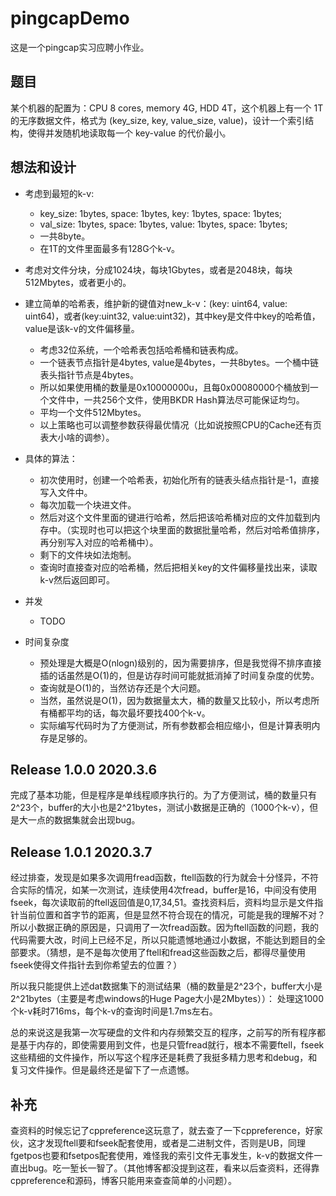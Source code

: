 # pingcapDemo

这是一个pingcap实习应聘小作业。
## 题目

某个机器的配置为：CPU 8 cores, memory 4G, HDD 4T，这个机器上有一个 1T 的无序数据文件，格式为 (key_size, key, value_size, value)，设计一个索引结构，使得并发随机地读取每一个 key-value 的代价最小。

## 想法和设计

- 考虑到最短的k-v: 
  - key_size: 1bytes, space: 1bytes, key: 1bytes, space: 1bytes;
  - val_size: 1bytes, space: 1bytes, value: 1bytes, space: 1bytes;
  - 一共8byte。
  - 在1T的文件里面最多有128G个k-v。

- 考虑对文件分块，分成1024块，每块1Gbytes，或者是2048块，每块512Mbytes，或者更小的。

- 建立简单的哈希表，维护新的键值对new_k-v：(key: uint64, value: uint64)，或者(key:uint32, value:uint32)，其中key是文件中key的哈希值，value是该k-v的文件偏移量。
  - 考虑32位系统，一个哈希表包括哈希桶和链表构成。
  - 一个链表节点指针是4bytes, value是4bytes，一共8bytes。一个桶中链表头指针节点是4bytes。
  - 所以如果使用桶的数量是0x10000000u，且每0x00080000个桶放到一个文件中，一共256个文件，使用BKDR Hash算法尽可能保证均匀。
  - 平均一个文件512Mbytes。
  - 以上策略也可以调整参数获得最优情况（比如说按照CPU的Cache还有页表大小啥的调参）。

- 具体的算法：
  - 初次使用时，创建一个哈希表，初始化所有的链表头结点指针是-1，直接写入文件中。 
  - 每次加载一个块进文件。
  - 然后对这个文件里面的键进行哈希，然后把该哈希桶对应的文件加载到内存中。（实现时也可以把这个块里面的数据批量哈希，然后对哈希值排序，再分别写入对应的哈希桶中）。
  - 剩下的文件块如法炮制。
  - 查询时直接查对应的哈希桶，然后把相关key的文件偏移量找出来，读取k-v然后返回即可。

- 并发
  - TODO

- 时间复杂度
  - 预处理是大概是O(nlogn)级别的，因为需要排序，但是我觉得不排序直接插的话虽然是O(1)的，但是访存时间可能就抵消掉了时间复杂度的优势。
  - 查询就是O(1)的，当然访存还是个大问题。
  - 当然，虽然说是O(1)，因为数据量太大，桶的数量又比较小，所以考虑所有桶都平均的话，每次最坏要找400个k-v。
  - 实际编写代码时为了方便测试，所有参数都会相应缩小，但是计算表明内存是足够的。

## Release 1.0.0 2020.3.6

完成了基本功能，但是程序是单线程顺序执行的。为了方便测试，桶的数量只有2^23个，buffer的大小也是2^21bytes，测试小数据是正确的（1000个k-v），但是大一点的数据集就会出现bug。

## Release 1.0.1 2020.3.7

经过排查，发现是如果多次调用fread函数，ftell函数的行为就会十分怪异，不符合实际的情况，如某一次测试，连续使用4次fread，buffer是16，中间没有使用fseek，每次读取前的ftell返回值是0,17,34,51。查找资料后，资料均显示是文件指针当前位置和首字节的距离，但是显然不符合现在的情况，可能是我的理解不对？所以小数据正确的原因是，只调用了一次fread函数。因为ftell函数的问题，我的代码需要大改，时间上已经不足，所以只能遗憾地通过小数据，不能达到题目的全部要求。（猜想，是不是每次使用了ftell和fread这些函数之后，都得尽量使用fseek使得文件指针去到你希望去的位置？）

所以我只能提供上述dat数据集下的测试结果（桶的数量是2^23个，buffer大小是2^21bytes（主要是考虑windows的Huge Page大小是2Mbytes））：
处理这1000个k-v耗时716ms，每个k-v的查询时间是1.7ms左右。

总的来说这是我第一次写硬盘的文件和内存频繁交互的程序，之前写的所有程序都是基于内存的，即使需要用到文件，也是只管fread就行，根本不需要ftell，fseek这些精细的文件操作，所以写这个程序还是耗费了我挺多精力思考和debug，和复习文件操作。但是最终还是留下了一点遗憾。

## 补充

查资料的时候忘记了cppreference这玩意了，就去查了一下cppreference，好家伙，这才发现ftell要和fseek配套使用，或者是二进制文件，否则是UB，同理fgetpos也要和fsetpos配套使用，难怪我的索引文件无事发生，k-v的数据文件一直出bug。吃一堑长一智了。（其他博客都没提到这茬，看来以后查资料，还得靠cppreference和源码，博客只能用来查查简单的小问题）。
